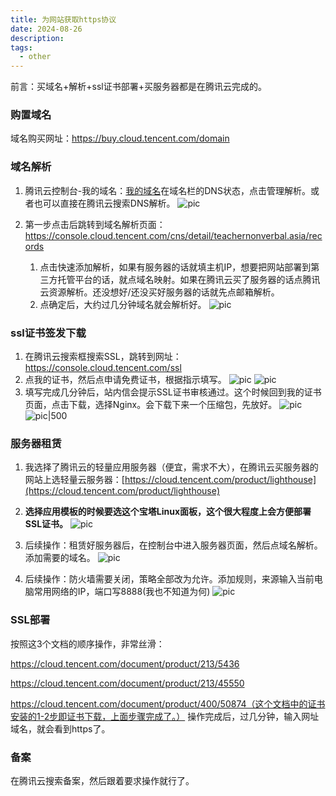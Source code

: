 ```yaml
---
title: 为网站获取https协议
date: 2024-08-26
description: 
tags:
  - other
---
```


前言：买域名+解析+ssl证书部署+买服务器都是在腾讯云完成的。
### 购置域名

域名购买网址：https://buy.cloud.tencent.com/domain
### 域名解析

1. 腾讯云控制台-我的域名：[我的域名](https://console.cloud.tencent.com/domain/all-domain/all)在域名栏的DNS状态，点击管理解析。或者也可以直接在腾讯云搜索DNS解析。
	![pic](../attachments/为网站获取https协议.png)

2. 第一步点击后跳转到域名解析页面：https://console.cloud.tencent.com/cns/detail/teachernonverbal.asia/records
    1. 点击快速添加解析，如果有服务器的话就填主机IP，想要把网站部署到第三方托管平台的话，就点域名映射。如果在腾讯云买了服务器的话点腾讯云资源解析。还没想好/还没买好服务器的话就先点邮箱解析。
    2. 点确定后，大约过几分钟域名就会解析好。
	    ![pic](../attachments/为网站获取https协议-1.png)

### ssl证书签发下载

1. 在腾讯云搜索框搜索SSL，跳转到网址：https://console.cloud.tencent.com/ssl
2. 点我的证书，然后点申请免费证书，根据指示填写。
	![pic](../attachments/为网站获取https协议-2.png)
	![pic](../attachments/为网站获取https协议-3.png)
3. 填写完成几分钟后，站内信会提示SSL证书审核通过。这个时候回到我的证书页面，点击下载，选择Nginx。会下载下来一个压缩包，先放好。
	![pic](../attachments/为网站获取https协议-4.png)
	![pic|500](../attachments/为网站获取https协议-5.png)
### 服务器租赁

1. 我选择了腾讯云的轻量应用服务器（便宜，需求不大），在腾讯云买服务器的网站上选轻量云服务器：[https://cloud.tencent.com/product/lighthouse](https://cloud.tencent.com/product/lighthouse)
    
2. **选择应用模板的时候要选这个宝塔Linux面板，这个很大程度上会方便部署****SSL****证书。**
	![pic](../attachments/为网站获取https协议-6.png)
3. 后续操作：租赁好服务器后，在控制台中进入服务器页面，然后点域名解析。添加需要的域名。
	![pic](../attachments/为网站获取https协议-7.png)
4. 后续操作：防火墙需要关闭，策略全部改为允许。添加规则，来源输入当前电脑常用网络的IP，端口写8888(我也不知道为何)
	![pic](../attachments/为网站获取https协议-8.png)

### SSL部署

按照这3个文档的顺序操作，非常丝滑：

https://cloud.tencent.com/document/product/213/5436

https://cloud.tencent.com/document/product/213/45550

https://cloud.tencent.com/document/product/400/50874（这个文档中的证书安装的1-2步即证书下载，上面步骤完成了。） 操作完成后，过几分钟，输入网址域名，就会看到https了。

### 备案

在腾讯云搜索备案，然后跟着要求操作就行了。